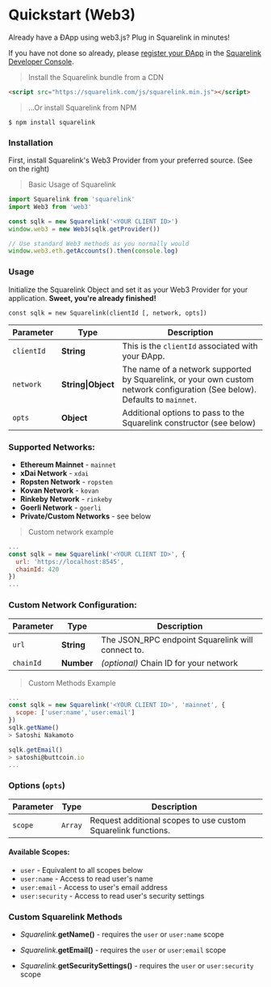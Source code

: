 
# **Quickstart (Web3)**

Already have a ÐApp using web3.js? Plug in Squarelink in minutes!

If you have not done so already, please [register your ÐApp](#getting-started) in the [Squarelink Developer Console](https://dev.squarelink.com).

> Install the Squarelink bundle from a CDN

```html
<script src="https://squarelink.com/js/squarelink.min.js"></script>
```

> ...Or install Squarelink from NPM

```shell
$ npm install squarelink
```

### Installation

First, install Squarelink's Web3 Provider from your preferred source. (See on the right)


> Basic Usage of Squarelink

```javascript
import Squarelink from 'squarelink'
import Web3 from 'web3'

const sqlk = new Squarelink('<YOUR CLIENT ID>')
window.web3 = new Web3(sqlk.getProvider())

// Use standard Web3 methods as you normally would
window.web3.eth.getAccounts().then(console.log)
```

### Usage

Initialize the Squarelink Object and set it as your Web3 Provider for your application. **Sweet, you're already finished!**

`const sqlk = new Squarelink(clientId [, network, opts])`

Parameter | Type | Description
--------- | ------- | -----------
`clientId` | **String** | This is the `clientId` associated with your ÐApp.
`network` | **String&#124;Object** | The name of a network supported by Squarelink, or your own custom network configuration (See below). Defaults to `mainnet`.
`opts` | **Object** | Additional options to pass to the Squarelink constructor (see below)



### Supported Networks:

- **Ethereum Mainnet** - `mainnet`
- **xDai Network** - `xdai`
- **Ropsten Network** - `ropsten`
- **Kovan Network** - `kovan`
- **Rinkeby Network** - `rinkeby`
- **Goerli Network** - `goerli`
- **Private/Custom Networks** - see below

> Custom network example

```javascript
...
const sqlk = new Squarelink('<YOUR CLIENT ID>', {
  url: 'https://localhost:8545',
  chainId: 420
})
...
```

### Custom Network Configuration:

Parameter | Type | Description
--------- | ------- | -----------
`url` | **String** | The JSON_RPC endpoint Squarelink will connect to.
`chainId` | **Number** | *(optional)* Chain ID for your network

> Custom Methods Example

```javascript
...
const sqlk = new Squarelink('<YOUR CLIENT ID>', 'mainnet', {
  scope: ['user:name','user:email']
})
sqlk.getName()
> Satoshi Nakamoto

sqlk.getEmail()
> satoshi@buttcoin.io
...
```

### Options (`opts`)

Parameter | Type | Description
--------- | ------- | -----------
`scope` | `Array` | Request additional scopes to use custom Squarelink functions.

#### Available Scopes:
- `user` - Equivalent to all scopes below
- `user:name` - Access to read user's name
- `user:email` - Access to user's email address
- `user:security` - Access to read user's security settings

### Custom Squarelink Methods

- *Squarelink*.**getName()** - requires the `user` or `user:name` scope

- *Squarelink*.**getEmail()** - requires the `user` or `user:email` scope

- *Squarelink*.**getSecuritySettings()** - requires the `user` or `user:security` scope
